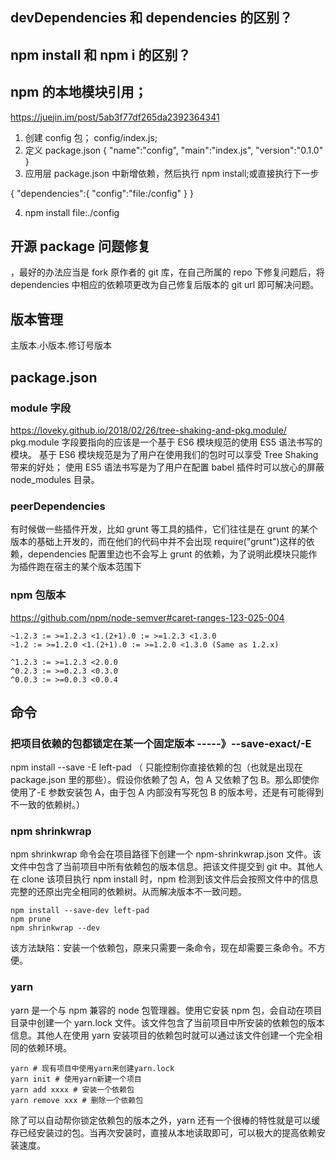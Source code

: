 ## devDependencies 和 dependencies 的区别？

## npm install 和 npm i 的区别？

## npm 的本地模块引用；

https://juejin.im/post/5ab3f77df265da2392364341

1.  创建 config 包； config/index.js;
2.  定义 package.json
    {
    "name":"config",
    "main":"index.js",
    "version":"0.1.0"
    }
3.  应用层 package.json 中新增依赖，然后执行 npm install;或直接执行下一步

{
"dependencies":{
"config":"file:/config"
}
}

4.  npm install file:./config

## 开源 package 问题修复

，最好的办法应当是 fork 原作者的 git 库，在自己所属的 repo 下修复问题后，将 dependencies 中相应的依赖项更改为自己修复后版本的 git url 即可解决问题。

## 版本管理

主版本.小版本.修订号版本

## package.json

### module 字段

https://loveky.github.io/2018/02/26/tree-shaking-and-pkg.module/
pkg.module 字段要指向的应该是一个基于 ES6 模块规范的使用 ES5 语法书写的模块。
基于 ES6 模块规范是为了用户在使用我们的包时可以享受 Tree Shaking 带来的好处；
使用 ES5 语法书写是为了用户在配置 babel 插件时可以放心的屏蔽 node_modules 目录。

### peerDependencies

有时候做一些插件开发，比如 grunt 等工具的插件，它们往往是在 grunt 的某个版本的基础上开发的，而在他们的代码中并不会出现 require("grunt")这样的依赖，dependencies 配置里边也不会写上 grunt 的依赖，为了说明此模块只能作为插件跑在宿主的某个版本范围下

### npm 包版本

https://github.com/npm/node-semver#caret-ranges-123-025-004

```
~1.2.3 := >=1.2.3 <1.(2+1).0 := >=1.2.3 <1.3.0
~1.2 := >=1.2.0 <1.(2+1).0 := >=1.2.0 <1.3.0 (Same as 1.2.x)

^1.2.3 := >=1.2.3 <2.0.0
^0.2.3 := >=0.2.3 <0.3.0
^0.0.3 := >=0.0.3 <0.0.4
```

## 命令

### 把项目依赖的包都锁定在某一个固定版本 -----》--save-exact/-E

npm install --save -E left-pad
（ 只能控制你直接依赖的包（也就是出现在 package.json 里的那些）。假设你依赖了包 A，包 A 又依赖了包 B。那么即使你使用了-E 参数安装包 A，由于包 A 内部没有写死包 B 的版本号，还是有可能得到不一致的依赖树。）

### npm shrinkwrap

npm shrinkwrap 命令会在项目路径下创建一个 npm-shrinkwrap.json 文件。该文件中包含了当前项目中所有依赖包的版本信息。把该文件提交到 git 中。其他人在 clone 该项目执行 npm install 时，npm 检测到该文件后会按照文件中的信息完整的还原出完全相同的依赖树。从而解决版本不一致问题。

```
npm install --save-dev left-pad
npm prune
npm shrinkwrap --dev
```

该方法缺陷：安装一个依赖包，原来只需要一条命令，现在却需要三条命令。不方便。

### yarn

yarn 是一个与 npm 兼容的 node 包管理器。使用它安装 npm 包，会自动在项目目录中创建一个 yarn.lock 文件。该文件包含了当前项目中所安装的依赖包的版本信息。其他人在使用 yarn 安装项目的依赖包时就可以通过该文件创建一个完全相同的依赖环境。

```
yarn # 现有项目中使用yarn来创建yarn.lock
yarn init # 使用yarn新建一个项目
yarn add xxxx # 安装一个依赖包
yarn remove xxx # 删除一个依赖包
```

除了可以自动帮你锁定依赖包的版本之外，yarn 还有一个很棒的特性就是可以缓存已经安装过的包。当再次安装时，直接从本地读取即可，可以极大的提高依赖安装速度。
